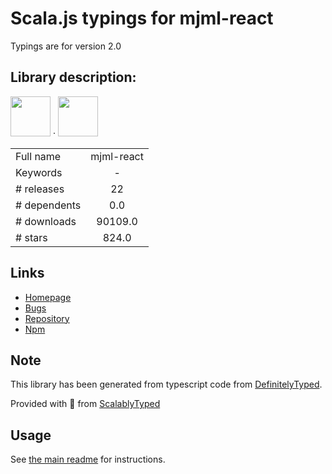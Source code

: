 
# Scala.js typings for mjml-react

Typings are for version 2.0

## Library description:
<img src="https://cdn.worldvectorlogo.com/logos/mjml-by-mailjet.svg" height="64"/> &middot; <img src="https://cdn.worldvectorlogo.com/logos/react.svg" width="64" height="64"/>

|                    |                 |
| ------------------ | :-------------: |
| Full name          | mjml-react |
| Keywords           | - |
| # releases         | 22 |
| # dependents       | 0.0 |
| # downloads        | 90109.0 |
| # stars            | 824.0 |

## Links
- [Homepage](https://github.com/wix-incubator/mjml-react)
- [Bugs](https://github.com/wix-incubator/mjml-react/issues)
- [Repository](https://github.com/wix-incubator/mjml-react)
- [Npm](https://www.npmjs.com/package/mjml-react)
    


## Note
This library has been generated from typescript code from [DefinitelyTyped](https://definitelytyped.org).

Provided with :purple_heart: from [ScalablyTyped](https://github.com/oyvindberg/ScalablyTyped)

## Usage
See [the main readme](../../readme.md) for instructions.


